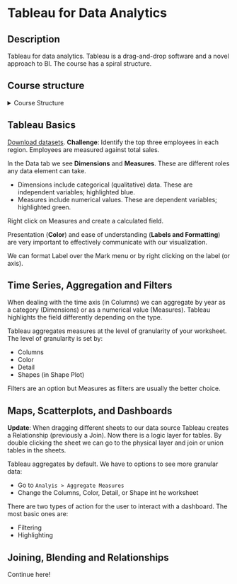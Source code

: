 # Tableau for Data Analytics

## Description

Tableau for data analytics. Tableau is a drag-and-drop software and a novel approach to BI. The course has a spiral structure.

## Course structure

<details>
<summary>Course Structure</summary>

1. Get Started
   1. Course Overview
   2. Installation
   3. Exercise
2. Tableau Basics: Bar Chart
   1. Business Challenge
   2. Connecting Tableau to Data
   3. Navigating Tableau
   4. Creating **calculated fields**
   5. Adding colors
   6. Adding labels and formatting
   7. Exporting worksheet
   8. Get the Viz
3. Time Series, Aggregation and Filters
   1. Intro
   2. Working with Data Extracts in Tableau
   3. Working with Time Series
   4. Understanding Aggregation, Granularity, and Level of Detail
   5. Creating an area Chart & Learning about Highlighting
   6. Adding a Filter and Quick Filter
4. Maps, Scatterplots, and Dashboards
   1. Intro
   2. Joining Data
   3. Creating a Map, Working with Hierarchies
   4. Creating a Scatter Plot, Applying Filters to Multiple Worksheets
   5. Create Dashboard
   6. Add an Interactive Action - Filter
   7. Add an Interactive Action - Highlighting
5. Joining and Blending Data, Dual Axis Charts
   1. Intro
   2. Joins
   3. Joins with Dups
   4. Joining on Multiple Fields
   5. Data Blending in Tableau
   6. Joining Data vs Blending Data in Tableau
   7. Dual Axis Chart
   8. Creating Calculated Fields in a Blend
   9. Recap
6.  Table Calculations: Advanced Dashboards, Storytelling
    1.  Intro
    2.  Downloading the Dataset and Connecting Tableau
    3.  Mapping: How to Set Geographical Roles
    4.  Creating Table Calculations For Gender
    5.  Creating Bind and Distributions for Age
    6.  Leveraging the power of Parameters
    7.  How to create a Tree map chart
    8.  Creating a customer segmentation dashboard
    9.  Advanced dashboard interactivity and coloring
    10. Analyzing the Customer Segmentation Dashboard
    11. Creating a Storyline
7.  Advanced Data Preparation
    1.  Intro
    2.  What Format you Data Should Be in
    3.  Data Interpreter
    4.  Pivot
    5.  Splitting a Column into Multiple Columns
    6.  Metadata Grid
    7.  Fixing Geographical Data Errors
8.  What's New in Tableau 10
    1.  Section intro
    2.  Challenge: Startup Expansion Analytics
    3.  **Custom Territories** via Groups
    4.  Custom Territories via Geographic Roles
    5.  Adding highlighter
    6.  **Clustering** in Tableau 10
    7.  **Cross-database Joins**
    8.  Modeling with Clusters
    9.  Saving your clusters
    10. New Design Features
    11. Mobile Features
    12. Recap
9.  Conclusion

</details>

## Tableau Basics

[Download datasets](https://www.artofvisualization.com/pages/tableau). **Challenge**: Identify the top three employees in each region. Employees are measured against total sales.

In the Data tab we see **Dimensions** and **Measures**. These are different roles any data element can take.

- Dimensions include categorical (qualitative) data. These are independent variables; highlighted blue. 
- Measures include numerical values. These are dependent variables; highlighted green. 

Right click on Measures and create a calculated field. 

Presentation (**Color**) and ease of understanding (**Labels and Formatting**) are very important to effectively communicate with our visualization. 

We can format Label over the Mark menu or by right clicking on the label (or axis). 

## Time Series, Aggregation and Filters

When dealing with the time axis (in Columns) we can aggregate by year as a category (Dimensions) or as a numerical value (Measures). Tableau highlights the field differently depending on the type. 

Tableau aggregates measures at the level of granularity of your worksheet. The level of granularity is set by: 

- Columns
- Color
- Detail 
- Shapes (in Shape Plot)

Filters are an option but Measures as filters are usually the better choice. 

## Maps, Scatterplots, and Dashboards

**Update**: When dragging different sheets to our data source Tableau creates a Relationship (previously a Join). Now there is a logic layer for tables. By double clicking the sheet we can go to the physical layer and join or union tables in the sheets. 

Tableau aggregates by default. We have to options to see more granular data: 

- Go to `Analyis > Aggregate Measures`
- Change the Columns, Color, Detail, or Shape int he worksheet

There are two types of action for the user to interact with a dashboard. The most basic ones are: 

- Filtering 
- Highlighting

## Joining, Blending and Relationships

Continue here! 
